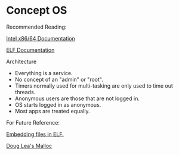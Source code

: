 # Concept OS

Recommended Reading:

[Intel x86/64 Documentation](https://www.intel.com/content/dam/support/us/en/documents/processors/pentium4/sb/25366821.pdf)

[ELF Documentation](https://wiki.osdev.org/ELF)

Architecture

- Everything is a service.
- No concept of an "admin" or "root".
- Timers normally used for multi-tasking are only used to time out threads.
- Anonymous users are those that are not logged in.
- OS starts logged in as anonymous.
- Most apps are treated equally.

For Future Reference:

[Embedding files in ELF.](https://stackoverflow.com/questions/5479691/is-there-any-standard-way-of-embedding-resources-into-linux-executable-image)

[Doug Lea's Malloc](https://gee.cs.oswego.edu/pub/misc)